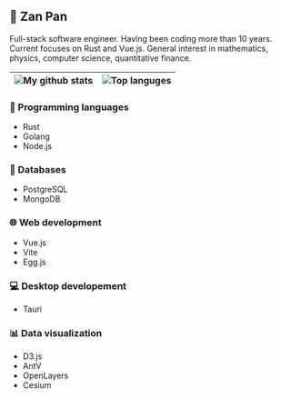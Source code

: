 ## 🌾 Zan Pan

Full-stack software engineer. Having been coding more than 10 years. Current focuses on Rust and Vue.js. General interest in mathematics, physics, computer science, quantitative finance.

| ![My github stats](https://github-readme-stats.vercel.app/api?username=photino&custom_title=My+GitHub+Stats&hide=contribs&line_height=24&text_bold=false&hide_border=true) | ![Top languges](https://github-readme-stats.vercel.app/api/top-langs/?username=photino&langs_count=5&layout=compact&hide_border=true) |
| ------------- | ------------- |

### 🎨 Programming languages
- Rust
- Golang
- Node.js

### 🐳 Databases
- PostgreSQL
- MongoDB

### 🌐 Web development
- Vue.js
- Vite
- Egg.js

### 💻 Desktop developement 
- Tauri

### 📊 Data visualization
- D3.js
- AntV
- OpenLayers
- Cesium

<!--
**photino/photino** is a ✨ _special_ ✨ repository because its `README.md` (this file) appears on your GitHub profile.

Here are some ideas to get you started:

- 🔭 I’m currently working on ...
- 🌱 I’m currently learning ...
- 👯 I’m looking to collaborate on ...
- 🤔 I’m looking for help with ...
- 💬 Ask me about ...
- 📫 How to reach me: ...
- 😄 Pronouns: ...
- ⚡ Fun fact: ...
-->
